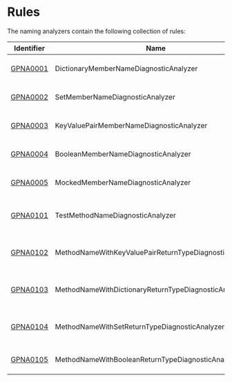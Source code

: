 ﻿# Rules #

The naming analyzers contain the following collection of rules:

| Identifier | Name | Description
|---|---|---|
[GPNA0001](GPNA0001.md) | DictionaryMemberNameDiagnosticAnalyzer | The name of a dictionary should follow the 'xsByY' naming convention. |
[GPNA0002](GPNA0002.md) | SetMemberNameDiagnosticAnalyzer | The name of a set should follow the 'uniqueXs' naming convention. |
[GPNA0003](GPNA0003.md) | KeyValuePairMemberNameDiagnosticAnalyzer | The name of a key/value pair should follow the 'xByY' naming convention. |
[GPNA0004](GPNA0004.md) | BooleanMemberNameDiagnosticAnalyzer | The name of a boolean should follow the 'can\|has\|is' naming convention. |
[GPNA0005](GPNA0005.md) | MockedMemberNameDiagnosticAnalyzer | The name of a mocked member should follow the 'mocked' naming convention. |
[GPNA0101](GPNA0101.md) | TestMethodNameDiagnosticAnalyzer | The name of a test method should follow the 'MethodUnderTest_When_Should' naming convention. |
[GPNA0102](GPNA0102.md) | MethodNameWithKeyValuePairReturnTypeDiagnosticAnalyzer | The name of a method that returns a key/value pair should follow the 'GetXByY' naming convention. |
[GPNA0103](GPNA0103.md) | MethodNameWithDictionaryReturnTypeDiagnosticAnalyzer | The name of a method that returns a dictionary should follow the 'GetXsByY' naming convention. |
[GPNA0104](GPNA0104.md) | MethodNameWithSetReturnTypeDiagnosticAnalyzer | The name of a method that returns a set should follow the 'GetUniqueXs' naming convention. |
[GPNA0105](GPNA0105.md) | MethodNameWithBooleanReturnTypeDiagnosticAnalyzer | The name of a method that returns a boolean should follow the 'Can|Has|Is' naming convention. |
